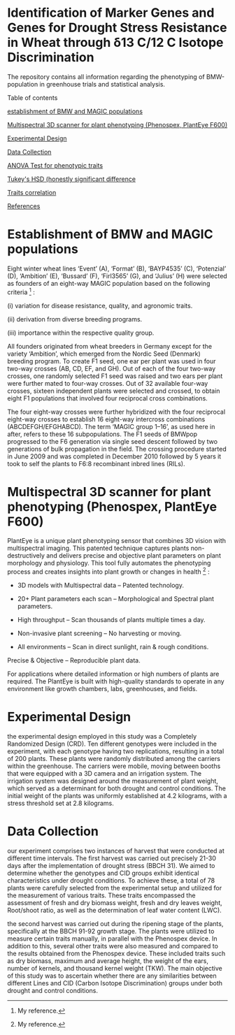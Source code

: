 # Identification of Marker Genes and Genes for Drought Stress Resistance in Wheat through δ13 C/12 C Isotope Discrimination

The repository contains all information regarding the phenotyping of BMW-population in  greenhouse trials  and statistical analysis.

Table of contents

[establishment of BMW and MAGIC populations](###establishment)

[Multispectral 3D scanner for plant phenotyping (Phenospex, PlantEye F600)](###Multispectral)

[Experimental Design](###Experimental)

[Data Collection](###Data)

[ANOVA Test for phenotypic traits](###ANOVA)

[Tukey's HSD (honestly significant difference](###Tukey's)

[Traits correlation](###Traits)

[References](###References)

# Establishment of BMW and MAGIC populations


Eight winter wheat lines ‘Event’ (A), ‘Format’ (B), ‘BAYP4535’ (C), ‘Potenzial’ (D), ‘Ambition’ (E), ‘Bussard’ (F), ‘Firl3565’ (G), and ‘Julius’ (H) were selected as founders of an eight-way MAGIC population based on the following criteria [^1] :
[^1]: My reference.


(i) variation for disease resistance, quality, and agronomic traits.

(ii) derivation from diverse breeding programs.

(iii) importance within the respective quality group.

All founders originated from wheat breeders in Germany except for the variety ‘Ambition’, which emerged from the Nordic Seed (Denmark) breeding program. To create F1 seed, one ear per plant was used in four two-way crosses (AB, CD, EF, and GH). Out of each of the four two-way crosses, one randomly selected F1 seed was raised and two ears per plant were further mated to four-way crosses. Out of 32 available four-way crosses, sixteen independent plants were selected and crossed, to obtain eight F1 populations that involved four reciprocal cross combinations.

The four eight-way crosses were further hybridized with the four reciprocal eight-way crosses to establish 16 eight-way intercross combinations (ABCDEFGH/EFGHABCD). The term ‘MAGIC group 1–16’, as used here in after, refers to these 16 subpopulations. The F1 seeds of BMWpop progressed to the F6 generation via single seed descent followed by two generations of bulk propagation in the field. The crossing procedure started in June 2009 and was completed in December 2010 followed by 5 years it took to self the plants to F6:8 recombinant inbred lines (RILs).

# Multispectral 3D scanner for plant phenotyping (Phenospex, PlantEye F600)


PlantEye is a unique plant phenotyping sensor that combines 3D vision with multispectral imaging. This patented technique captures plants non-destructively and delivers precise and objective plant parameters on plant morphology and physiology. This tool fully automates the phenotyping process and creates insights into plant growth or changes in health [^2] :
[^2]: My reference.

- 3D models with Multispectral data – Patented technology.

- 20+ Plant parameters each scan – Morphological and Spectral plant parameters.

- High throughput – Scan thousands of plants multiple times a day.

- Non-invasive plant screening – No harvesting or moving.

- All environments – Scan in direct sunlight, rain & rough conditions.

Precise & Objective – Reproducible plant data.

For applications where detailed information or high numbers of plants are required. The PlantEye is built with high-quality standards to operate in any environment like growth chambers, labs, greenhouses, and fields.

# Experimental Design

the experimental design employed in this study was a Completely Randomized Design (CRD). Ten different genotypes were included in the experiment, with each genotype having two replications, resulting in a total of 200 plants. These plants were randomly distributed among the carriers within the greenhouse. The carriers were mobile, moving between booths that were equipped with a 3D camera and an irrigation system. The irrigation system was designed around the measurement of plant weight, which served as a determinant for both drought and control conditions. The initial weight of the plants was uniformly established at 4.2 kilograms, with a stress threshold set at 2.8 kilograms.

# Data Collection

our experiment comprises two instances of harvest that were conducted at different time intervals. The first harvest was carried out precisely 21-30 days after the implementation of drought stress (BBCH 31). We aimed to determine whether the genotypes and CID groups exhibit identical characteristics under drought conditions. To achieve these, a total of 78 plants were carefully selected from the experimental setup and utilized for the measurement of various traits. These traits encompassed the assessment of fresh and dry biomass weight, fresh and dry leaves weight, Root/shoot ratio, as well as the determination of leaf water content (LWC).


the second harvest was carried out during the ripening stage of the plants, specifically at the BBCH 91-92 growth stage. The plants were utilized to measure certain traits manually, in parallel with the Phenospex device. In addition to this, several other traits were also measured and compared to the results obtained from the Phenospex device. These included traits such as dry biomass, maximum and average height, the weight of the ears, number of kernels, and thousand kernel weight (TKW). The main objective of this study was to ascertain whether there are any similarities between different Lines and CID (Carbon Isotope Discrimination) groups under both drought and control conditions. 
